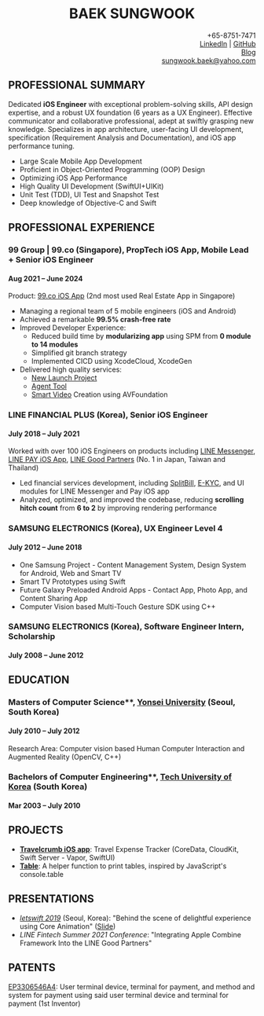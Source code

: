 <h1 align="center">BAEK SUNGWOOK</h1>

<div align="right">

+65-8751-7471<br>
[LinkedIn](https://www.linkedin.com/in/sungwookbaek/) | [GitHub](https://github.com/ShawnBaek)<br>
[Blog](https://shawnbaek.com/category/ios-development/)<br>
sungwook.baek@yahoo.com

</div>

## PROFESSIONAL SUMMARY

Dedicated **iOS Engineer** with exceptional problem-solving skills, API design expertise, and a robust UX foundation (6 years as a UX Engineer). Effective communicator and collaborative professional, adept at swiftly grasping new knowledge. Specializes in app architecture, user-facing UI development, specification (Requirement Analysis and Documentation), and iOS app performance tuning.

- Large Scale Mobile App Development
- Proficient in Object-Oriented Programming (OOP) Design
- Optimizing iOS App Performance
- High Quality UI Development (SwiftUI+UIKit)
- Unit Test (TDD), UI Test and Snapshot Test
- Deep knowledge of Objective-C and Swift

## PROFESSIONAL EXPERIENCE

### 99 Group | 99.co (Singapore), PropTech iOS App, Mobile Lead + Senior iOS Engineer
#### Aug 2021 – June 2024

Product: [99.co iOS App](https://apps.apple.com/sg/app/99-co-singapore-property-hdbs/id935675660) (2nd most used Real Estate App in Singapore)

- Managing a regional team of 5 mobile engineers (iOS and Android)
- Achieved a remarkable **99.5% crash-free rate**
- Improved Developer Experience:
  - Reduced build time by **modularizing app** using SPM from **0 module to 14 modules**
  - Simplified git branch strategy
  - Implemented CICD using XcodeCloud, XcodeGen
- Delivered high quality services:
  - [New Launch Project](https://www.99.co/singapore/new-launches)
  - [Agent Tool](https://www.99.co/singapore/property-agent-hub)
  - [Smart Video](https://www.99.co/singapore/property-agent-hub/99-smart-video) Creation using AVFoundation

<div>

### LINE FINANCIAL PLUS (Korea), Senior iOS Engineer
#### July 2018 – July 2021

Worked with over 100 iOS Engineers on products including [LINE Messenger](https://apps.apple.com/us/app/line/id443904275), [LINE PAY iOS App](https://apps.apple.com/jp/app/line-pay/id1449817412?l=en), [LINE Good Partners](https://apps.apple.com/tw/app/line-pay-good-partner/id1581060632?l=en) (No. 1 in Japan, Taiwan and Thailand)

- Led financial services development, including [SplitBill](https://linecorp.com/ja/pr/news/en/2018/2539), [E-KYC](https://clova.line.me/line-ekyc/), and UI modules for LINE Messenger and Pay iOS app
- Analyzed, optimized, and improved the codebase, reducing **scrolling hitch count** from **6 to 2** by improving rendering performance

### SAMSUNG ELECTRONICS (Korea), UX Engineer Level 4
#### July 2012 – June 2018

- One Samsung Project - Content Management System, Design System for Android, Web and Smart TV
- Smart TV Prototypes using Swift
- Future Galaxy Preloaded Android Apps - Contact App, Photo App, and Content Sharing App
- Computer Vision based Multi-Touch Gesture SDK using C++

### SAMSUNG ELECTRONICS (Korea), Software Engineer Intern, Scholarship
#### July 2008 – June 2012

## EDUCATION

### Masters of Computer Science**, [Yonsei University](https://www.yonsei.ac.kr/en_sc/) (Seoul, South Korea)
#### July 2010 – July 2012

Research Area: Computer vision based Human Computer Interaction and Augmented Reality (OpenCV, C++)

### Bachelors of Computer Engineering**, [Tech University of Korea](https://www.tukorea.ac.kr) (South Korea)
#### Mar 2003 – July 2010

## PROJECTS

- [**Travelcrumb iOS app**](https://apps.apple.com/us/app/travelcrumb/id1330194842): Travel Expense Tracker (CoreData, CloudKit, Swift Server - Vapor, SwiftUI)
- [**Table**](https://github.com/ShawnBaek/Table): A helper function to print tables, inspired by JavaScript's console.table

## PRESENTATIONS

- [*letswift 2019*](http://letswift.kr/2019/) (Seoul, Korea): "Behind the scene of delightful experience using Core Animation" ([Slide](https://www.slideshare.net/ssuserfc47fa/behind-scene-of-delightful-experience-letswift-2019))
- *LINE Fintech Summer 2021 Conference*: "Integrating Apple Combine Framework Into the LINE Good Partners"

## PATENTS

[EP3306546A4](https://patents.google.com/patent/EP3306546A4/en): User terminal device, terminal for payment, and method and system for payment using said user terminal device and terminal for payment (1st Inventor)
